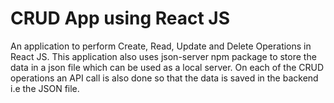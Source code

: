 # CRUD App using React JS

An application to perform Create, Read, Update and Delete Operations in React JS.
This application also uses json-server npm package to store the data in a json file which can be used as a local server. On each of the CRUD operations an API call is also done so that the data is saved in the backend i.e the JSON file.


